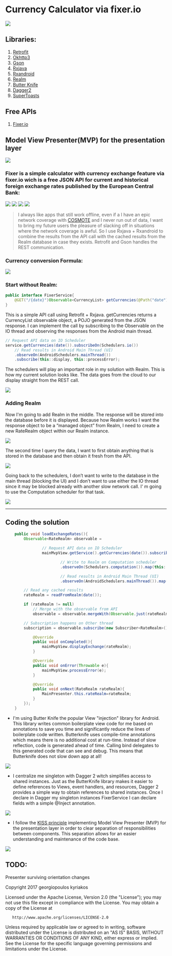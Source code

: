 # Currency Calculator via fixer.io

![](https://github.com/domgeorg/CurrencyCalculatorViaFixer.io/blob/master/currency%20exchange/money.png)

## Libraries:
1. [Retrofit](http://square.github.io/retrofit/)
2. [Okhttp3](https://github.com/square/okhttp/tree/master/okhttp/src/main/java/okhttp3)
3. [Gson](https://github.com/google/gson)
3. [Rxjava](https://github.com/ReactiveX/RxJava)
4. [Rxandroid](https://github.com/ReactiveX/RxAndroid)
5. [Realm](https://blog.realm.io/realm-for-android/)
6. [Butter Knife](http://jakewharton.github.io/butterknife/)
7. [Dagger2](https://google.github.io/dagger/)
8. [SuperToasts](https://github.com/JohnPersano/SuperToasts)

## Free APIs
1. [Fixer.io](http://fixer.io/)

## Model View Presenter(MVP) for the presentation layer
![](https://upload.wikimedia.org/wikipedia/commons/d/dc/Model_View_Presenter_GUI_Design_Pattern.png?1508088404474)

### Fixer is a simple calculator with currency exchange feature via fixer.io wich is a free JSON API for current and historical foreign exchange rates published by the European Central Bank:

![](https://github.com/domgeorg/CurrencyCalculatorViaFixer.io/blob/master/currency%20exchange/Screenshot_20171015-190738.png)             ![](https://github.com/domgeorg/CurrencyCalculatorViaFixer.io/blob/master/currency%20exchange/Screenshot_20171015-190746.png)
![](https://github.com/domgeorg/CurrencyCalculatorViaFixer.io/blob/master/currency%20exchange/Screenshot_20171015-190551.png)             ![](https://github.com/domgeorg/CurrencyCalculatorViaFixer.io/blob/master/currency%20exchange/Screenshot_20171015-190701.png)

> I always like apps that still work offline, even if a I have an epic network coverage with [COSMOTE](https://www.cosmote.gr/hub/) and I never run out of data, I want to bring my future users the pleasure of slacking off in situations where the network coverage is awful. So I use Rxjava + Rxandroid to combine the results from the API call with the cached results from the Realm database in case they exists. Retrofit and Gson handles the REST communication. 

### Currency conversion Formula:
![](https://github.com/domgeorg/CurrencyCalculatorViaFixer.io/blob/master/currency%20exchange/CodeCogsEqn%20(1).png)

### Start without Realm:
``` Java 
public interface FixerService{
    @GET("/{date}")Observable<CurrencyList> getCurrencies(@Path("date") String date);
}
```

This is a simple API call using Retrofit + Rxjava. getCurrencies returns a CurrencyList observable object, a POJO generated from the JSON response. I can implement the call by subscribing to the Observable<WeatherResponse> on the IO thread and observing the responses from the Android main thread.

``` Java 
// Request API data on IO Scheduler
service.getCurrencies(date()).subscribeOn(Schedulers.io())
    // Read results in Android Main Thread (UI)
    .observeOn(AndroidSchedulers.mainThread())
    .subscribe(this::display, this::processError);
```

The schedulers will play an important role in my solution with Realm.
This is how my current solution looks like. The data goes from the cloud to our display straight from the REST call.

![](https://github.com/domgeorg/CurrencyCalculatorViaFixer.io/blob/master/currency%20exchange/1.png)

### Adding Realm
Now I'm going to add Realm in the middle. The response will be stored into the database before it is displayed. Because how Realm works I want the response object to be a “managed object” from Realm, I need to create a new RateRealm object within our Realm instance.

![](https://github.com/domgeorg/CurrencyCalculatorViaFixer.io/blob/master/currency%20exchange/2.png)

The second time I query the data, I want to first obtain anything that is stored in the database and then obtain it fresh from the API.

![](https://github.com/domgeorg/CurrencyCalculatorViaFixer.io/blob/master/currency%20exchange/3.png)

Going back to the schedulers, I don’t want to write to the database in the main thread (blocking the UI) and I don’t want to use either the IO thread since it may be blocked already with another slow network call. I' m going to use the Computation scheduler for that task.

![](https://github.com/domgeorg/CurrencyCalculatorViaFixer.io/blob/master/currency%20exchange/4.png)

***

## Coding the solution

``` Java
    public void loadExchangeRates(){
        Observable<RateRealm> observable =

                // Request API data on IO Scheduler
                mainMvpView.getService().getCurrencies(date()).subscribeOn(Schedulers.io())

                        // Write to Realm on Computation scheduler
                        .observeOn(Schedulers.computation()).map(this::writeToRealm)

                        // Read results in Android Main Thread (UI)
                        .observeOn(AndroidSchedulers.mainThread()).map(this::readFromRealm);

        // Read any cached results
        rateRealm = readFromRealm(date());

        if (rateRealm != null)
            // Merge with the observable from API
            observable = observable.mergeWith(Observable.just(rateRealm));

        // Subscription happens on Other thread
        subscription = observable.subscribe(new Subscriber<RateRealm>(){

            @Override
            public void onCompleted(){
                mainMvpView.displayExchange(rateRealm);
            }

            @Override
            public void onError(Throwable e){
                mainMvpView.processError(e);
            }

            @Override
            public void onNext(RateRealm rateRealm){
                MainPresenter.this.rateRealm=rateRealm;
            }
        });
    }

```
- I'm using Butter Knife the popular View "injection" library for Android. This library writes common boilerplate view code for me based on annotations to save you time and significantly reduce the lines of boilerplate code written. Butterknife uses compile-time annotations which means there is no additional cost at run-time. Instead of slow reflection, code is generated ahead of time. Calling bind delegates to this generated code that can see and debug. This means that Butterknife does not slow down app at all!

![](http://jakewharton.github.io/butterknife/static/logo.png)

- I centralize me singleton with Dagger 2 witch simplifies access to shared instances. Just as the ButterKnife library makes it easier to define references to Views, event handlers, and resources, Dagger 2 provides a simple way to obtain references to shared instances. Once I declare in Dagger my singleton instances FixerService I can declare fields with a simple @Inject annotation.

![](https://github.com/domgeorg/CurrencyCalculatorViaFixer.io/blob/master/currency%20exchange/dagger2-dependency-injection.jpg)

- I follow the [KISS principle](https://www.wikiwand.com/en/KISS_principle) implementing Model View Presenter (MVP) for the presentation layer in order to clear separation of responsibilities between components. This separation allows for an easier understanding and maintenance of the code base.

![](https://github.com/domgeorg/CurrencyCalculatorViaFixer.io/blob/master/currency%20exchange/1-8u0VKOgNhpBJzJBXjkeHvw.jpeg)


## TODO:
Presenter surviving orientation changes

   Copyright 2017 georgiopoulos kyriakos

   Licensed under the Apache License, Version 2.0 (the "License");
   you may not use this file except in compliance with the License.
   You may obtain a copy of the License at

       http://www.apache.org/licenses/LICENSE-2.0

   Unless required by applicable law or agreed to in writing, software
   distributed under the License is distributed on an "AS IS" BASIS,
   WITHOUT WARRANTIES OR CONDITIONS OF ANY KIND, either express or implied.
   See the License for the specific language governing permissions and
   limitations under the License.
